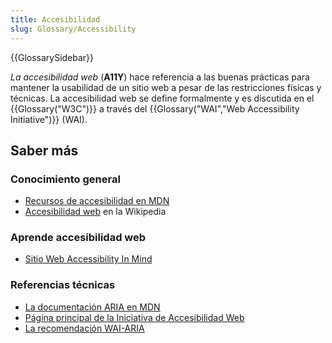 ```yaml
---
title: Accesibilidad
slug: Glossary/Accessibility
---
```


{{GlossarySidebar}}

_La accesibilidad web_ (**A11Y**) hace referencia a las buenas prácticas para mantener la usabilidad de un sitio web a pesar de las restricciones físicas y técnicas. La accesibilidad web se define formalmente y es discutida en el {{Glossary("W3C")}} a través del {{Glossary("WAI","Web Accessibility Initiative")}} (WAI).

## Saber más

### Conocimiento general

- [Recursos de accesibilidad en MDN](/es/docs/Web/Accessibility)
- [Accesibilidad web](https://es.wikipedia.org/wiki/Web_accessibility) en la Wikipedia

### Aprende accesibilidad web

- [Sitio Web Accessibility In Mind](http://webaim.org/)

### Referencias técnicas

- [La documentación ARIA en MDN](/es/docs/Web/Accessibility/ARIA)
- [Página principal de la Iniciativa de Accesibilidad Web](http://www.w3.org/WAI/)
- [La recomendación WAI-ARIA](http://www.w3.org/TR/wai-aria/)
